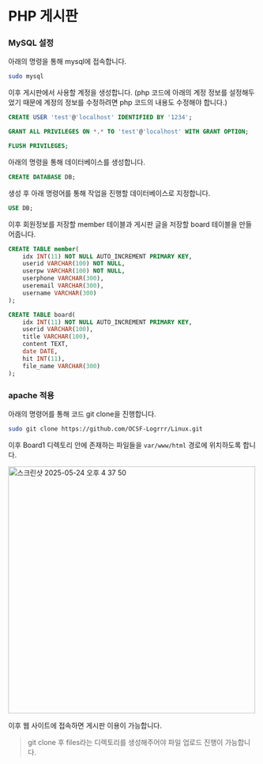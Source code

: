 # PHP 게시판

### MySQL 설정

아래의 명령을 통해 mysql에 접속합니다.
```bash
sudo mysql
```
이후 게시판에서 사용할 계정을 생성합니다. (php 코드에 아래의 계정 정보를 설정해두었기 때문에 계정의 정보를 수정하려면 php 코드의 내용도 수정해야 합니다.)
```sql
CREATE USER 'test'@'localhost' IDENTIFIED BY '1234';
```
```sql
GRANT ALL PRIVILEGES ON *.* TO 'test'@'localhost' WITH GRANT OPTION;
```
```sql
FLUSH PRIVILEGES;
```

아래의 명령을 통해 데이터베이스를 생성합니다.
```sql
CREATE DATABASE DB;
```
생성 후 아래 명령어를 통해 작업을 진행할 데이터베이스로 지정합니다.
```sql
USE DB;
```

이후 회원정보를 저장할 member 테이블과 게시판 글을 저장할 board 테이블을 만들어줍니다.
```sql
CREATE TABLE member(
    idx INT(11) NOT NULL AUTO_INCREMENT PRIMARY KEY,
    userid VARCHAR(100) NOT NULL,
    userpw VARCHAR(100) NOT NULL,
    userphone VARCHAR(300),
    useremail VARCHAR(300),
    username VARCHAR(300)
);
```
```sql
CREATE TABLE board(
    idx INT(11) NOT NULL AUTO_INCREMENT PRIMARY KEY,
    userid VARCHAR(100),
    title VARCHAR(100),
    content TEXT,
    date DATE,
    hit INT(11),
    file_name VARCHAR(300)
);
```

### apache 적용

아래의 명령어를 통해 코드 git clone을 진행합니다.

```bash
sudo git clone https://github.com/OCSF-Logrrr/Linux.git
```

이후 Board1 디렉토리 안에 존재하는 파일들을 `var/www/html` 경로에 위치하도록 합니다.

<img width="500" alt="스크린샷 2025-05-24 오후 4 37 50" src="https://github.com/user-attachments/assets/4b88c575-b2cb-4936-a7b5-f5cc40a4cb8e" />

이후 웹 사이트에 접속하면 게시판 이용이 가능합니다.

> git clone 후 files라는 디렉토리를 생성해주어야 파일 업로드 진행이 가능합니다.
